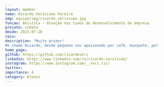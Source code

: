 ```yaml
---
layout: member
name: Ricardo Veríssimo Pereira
img: equipe/img/ricardo_verissimo.jpg
funcao: Bolsista - Atuação nos times de desenvolvimento da empresa
projeto: codata
desde: 2023-07-28
saiu: 
description: "Muito prazer!
Me chamo Ricardo, desde pequeno sou apaixonado por café, basquete, perfumes e tecnologia. Atualmente, sou bolsista do AYTY e estou graduando em Sistemas de Informação, sempre em busca da evolução intelectual e profissional. Possuo habilidades em autodidatismo, aprendizado rápido e fácil comunicação, sabendo me portar em momentos sérios e descontraídos. Acredito que, com o equilíbrio dessas habilidades, consigo tornar o ambiente mais produtivo. Tenho como foco e objetivo de vida engajar em soluções inovadoras para o mercado, ter portabilidade para trabalhar em qualquer local e proporcionar uma ótima qualidade de vida para a minha família."
home_page: 
github: https://github.com/ricardoveri
linkedin: https://www.linkedin.com/in/ricardo-verissimo/
instagram: https://www.instagram.com/__veri.ric/
twitter: 
importance: 4
category: Alunos
---
```

